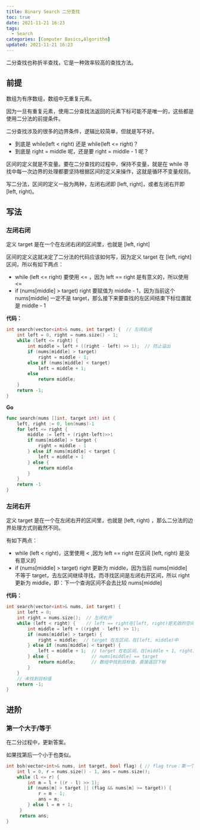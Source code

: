 ```yaml
---
title: Binary Search 二分查找
toc: true
date: 2021-11-21 16:23
tags:
  - Search
categories: [Computer Basics,Algorithm]
updated: 2021-11-21 16:23
---
```


二分查找也称折半查找，它是一种效率较高的查找方法。

<!-- more -->

## 前提

数组为有序数组，数组中无重复元素。

因为一旦有重复元素，使用二分查找法返回的元素下标可能不是唯一的，这些都是使用二分法的前提条件。

二分查找涉及的很多的边界条件，逻辑比较简单，但就是写不好。

- 到底是 while(left < right) 还是 while(left <= right)？
- 到底是 right = middle 呢，还是要 right = middle - 1 呢？

区间的定义就是不变量。要在二分查找的过程中，保持不变量，就是在 while 寻找中每一次边界的处理都要坚持根据区间的定义来操作，这就是循环不变量规则。

写二分法，区间的定义一般为两种，左闭右闭即 [left, right]，或者左闭右开即 [left, right)。

## 写法

### 左闭右闭

定义 target 是在一个在左闭右闭的区间里，也就是 [left, right]

区间的定义这就决定了二分法的代码应该如何写，因为定义 target 在 [left, right] 区间，所以有如下两点：

- while (left <= right) 要使用 <= ，因为 left == right 是有意义的，所以使用 <=
- if (nums[middle] > target) right 要赋值为 middle - 1，因为当前这个 nums[middle] 一定不是 target，那么接下来要查找的左区间结束下标位置就是 middle - 1

**代码：**

```c++
int search(vector<int>& nums, int target) {  // 左闭右闭
    int left = 0, right = nums.size() - 1;
    while (left <= right) {
        int middle = left + ((right - left) >> 1);  // 防止溢出
        if (nums[middle] > target)
            right = middle - 1;
        else if (nums[middle] < target)
            left = middle + 1;
        else
            return middle;
    }
    return -1;
}
```

**Go**

```go
func search(nums []int, target int) int {
	left, right := 0, len(nums)-1
	for left <= right {
		middle := left + (right-left)>>1
		if nums[middle] > target {
			right = middle - 1
		} else if nums[middle] < target {
			left = middle + 1
		} else {
			return middle
		}
	}
	return -1
}
```

### 左闭右开

定义 target 是在一个在左闭右开的区间里，也就是 [left, right) ，那么二分法的边界处理方式则截然不同。

有如下两点：

- while (left < right)，这里使用 < ,因为 left == right 在区间 [left, right) 是没有意义的
- if (nums[middle] > target) right 更新为 middle，因为当前 nums[middle] 不等于 target，去左区间继续寻找，而寻找区间是左闭右开区间，所以 right 更新为 middle，即：下一个查询区间不会去比较 nums[middle]

**代码：**

```c++
int search(vector<int>& nums, int target) {
    int left = 0;
    int right = nums.size();  // 左闭右开
    while (left < right) {    // left == right在[left, right)是无效的空间
        int middle = left + ((right - left) >> 1);
        if (nums[middle] > target) {
            right = middle;  // target 在左区间，在[left, middle)中
        } else if (nums[middle] < target) {
            left = middle + 1;  // target 在右区间，在[middle + 1, right)中
        } else {                // nums[middle] == target
            return middle;      // 数组中找到目标值，直接返回下标
        }
    }
    // 未找到目标值
    return -1;
}
```

## 进阶

### 第一个大于/等于

在二分过程中，更新答案。

如果找第后一个小于也类似。

```c++
int bsh(vector<int>& nums, int target, bool flag) { // flag true：第一个大于等于
	int l = 0, r = nums.size() - 1, ans = nums.size();
    while (l <= r) {
    	int m = l + ((r - l) >> 1);
        if (nums[m] > target || (flag && nums[m] >= target)) {
        	r = m - 1;
            ans = m;
        } else l = m + 1;
     }
     return ans;
}
```
